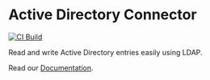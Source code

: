 # Active Directory Connector

[![CI Build](https://github.com/axonivy-market/ldap-connector/actions/workflows/ci.yml/badge.svg)](https://github.com/axonivy-market/ldap-connector/actions/workflows/ci.yml)

Read and write Active Directory entries easily using LDAP.

Read our [Documentation](ldap-connector-product/README.md).
